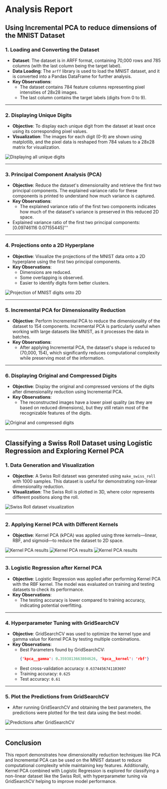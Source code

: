 # Analysis Report

## Using Incremental PCA to reduce dimensions of the MNIST Dataset

### 1. Loading and Converting the Dataset

- **Dataset**: The dataset is in ARFF format, containing 70,000 rows and 785 columns (with the last column being the target label).
- **Data Loading**: The `arff` library is used to load the MNIST dataset, and it is converted into a Pandas DataFrame for further analysis.
- **Key Observations**:
  - The dataset contains 784 feature columns representing pixel intensities of 28x28 images.
  - The last column contains the target labels (digits from 0 to 9).

---

### 2. Displaying Unique Digits

- **Objective**: To display each unique digit from the dataset at least once using its corresponding pixel values.
- **Visualization**: The images for each digit (0-9) are shown using matplotlib, and the pixel data is reshaped from 784 values to a 28x28 matrix for visualization.

![Displaying all unique digits](images/mnist_digits.png)

---

### 3. Principal Component Analysis (PCA)

- **Objective**: Reduce the dataset's dimensionality and retrieve the first two principal components. The explained variance ratio for these components is printed to understand how much variance is captured.
- **Key Observations**:
  - The explained variance ratio of the first two components indicates how much of the dataset's variance is preserved in this reduced 2D space.
- Explained variance ratio of the first two principal components: [0.09746116 0.07155445]'''
---

### 4. Projections onto a 2D Hyperplane

- **Objective**: Visualize the projections of the MNIST data onto a 2D hyperplane using the first two principal components.
- **Key Observations**:
  - Dimensions are reduced.
  - Some overlapping is observed.
  - Easier to identify digits form better clusters.

![Projection of MNIST digits onto 2D](images/Hyperplane.png)

---

### 5. Incremental PCA for Dimensionality Reduction

- **Objective**: Perform Incremental PCA to reduce the dimensionality of the dataset to 154 components. Incremental PCA is particularly useful when working with large datasets like MNIST, as it processes the data in batches.
- **Key Observations**:
  - After applying Incremental PCA, the dataset's shape is reduced to (70,000, 154), which significantly reduces computational complexity while preserving most of the information.

---

### 6. Displaying Original and Compressed Digits

- **Objective**: Display the original and compressed versions of the digits after dimensionality reduction using Incremental PCA.
- **Key Observations**:
  - The reconstructed images have a lower pixel quality (as they are based on reduced dimensions), but they still retain most of the recognizable features of the digits.

![Original and compressed digits](images/comparision_mnist.png)

---

## Classifying a Swiss Roll Dataset using Logistic Regression and Exploring Kernel PCA

### 1. Data Generation and Visualization

- **Objective**: A Swiss Roll dataset was generated using `make_swiss_roll` with 1000 samples. This dataset is useful for demonstrating non-linear dimensionality reduction.
- **Visualization**: The Swiss Roll is plotted in 3D, where color represents different positions along the roll.

![Swiss Roll dataset visualization](images/swiss_roll.png)

---

### 2. Applying Kernel PCA with Different Kernels

- **Objective**: Kernel PCA (kPCA) was applied using three kernels—linear, RBF, and sigmoid—to reduce the dataset to 2D space.
  
![Kernel PCA results](images/linear.png)
![Kernel PCA results](images/rbf.png)
![Kernel PCA results](images/sigmoid.png)

---

### 3. Logistic Regression after Kernel PCA

- **Objective**: Logistic Regression was applied after performing Kernel PCA with the RBF kernel. The model was evaluated on training and testing datasets to check its performance.
- **Key Observations**:
  - The testing accuracy is lower compared to training accuracy, indicating potential overfitting.

---

### 4. Hyperparameter Tuning with GridSearchCV

- **Objective**: GridSearchCV was used to optimize the kernel type and gamma value for Kernel PCA by testing multiple combinations.
- **Key Observations**:
  - Best Parameters found by GridSearchCV:
    ```json
    {'kpca__gamma': 0.3593813663804626, 'kpca__kernel': 'rbf'}
    ```
  - Best cross-validation accuracy: `0.6374456741103697`
  - Training accuracy: `0.625`
  - Test accuracy: `0.61`

---

### 5. Plot the Predictions from GridSearchCV

- After running GridSearchCV and obtaining the best parameters, the predictions were plotted for the test data using the best model.

![Predictions after GridSearchCV](images/logistic_reg_pred.png)

---

## Conclusion

This report demonstrates how dimensionality reduction techniques like PCA and Incremental PCA can be used on the MNIST dataset to reduce computational complexity while maintaining key features. Additionally, Kernel PCA combined with Logistic Regression is explored for classifying a non-linear dataset like the Swiss Roll, with hyperparameter tuning via GridSearchCV helping to improve model performance.
